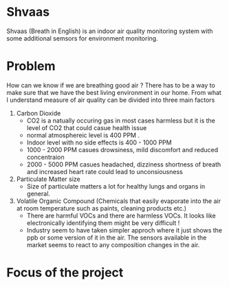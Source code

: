 # Shvaas
Shvaas (Breath in English) is an indoor air quality monitoring system with some additional semsors for environment monitoring.
# Problem
How can we know if we are breathing good air ? There has to be a way to make sure that we have the best living environment in our home.
From what I understand measure of air quality can be divided into three main factors 
1) Carbon Dioxide
    - CO2 is a natually occuring gas in most cases harmless but it is the level of CO2 that could casue health issue
    - normal atmosphereic level is 400 PPM .
    - Indoor level with no side effects is 400 - 1000 PPM
    - 1000 - 2000 PPM casues drowsiness, mild discomfort and reduced concentraion
    - 2000 - 5000 PPM casues headached, dizziness shortness of breath and increased heart rate could lead to unconsiousness 
2) Particulate Matter size
    - Size of particulate matters a lot for healthy lungs and organs in general.
3) Volatile Organic Compound (Chemicals that easily evaporate into the air at room temperature such as paints, cleaning products etc.)
    - There are harmful VOCs and there are harmless VOCs. It looks like electronically identifying them might be very difficult !
    - Industry seem to have taken simpler approch where it just shows the ppb or some version of it in the air. The sensors available in the market seems to react to any composition changes in the air.

# Focus of the project
